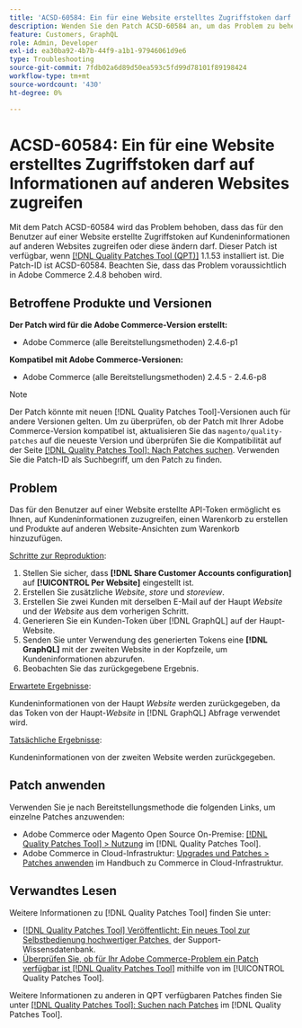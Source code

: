 ```yaml
---
title: 'ACSD-60584: Ein für eine Website erstelltes Zugriffstoken darf auf Informationen auf anderen Websites zugreifen'
description: Wenden Sie den Patch ACSD-60584 an, um das Problem zu beheben, dass das für den Benutzer auf einer Website erstellte Zugriffstoken auf Kundeninformationen auf anderen Websites zugreifen oder diese ändern darf.
feature: Customers, GraphQL
role: Admin, Developer
exl-id: ea30ba92-4b7b-44f9-a1b1-97946061d9e6
type: Troubleshooting
source-git-commit: 7fdb02a6d89d50ea593c5fd99d78101f89198424
workflow-type: tm+mt
source-wordcount: '430'
ht-degree: 0%

---
```


# ACSD-60584: Ein für eine Website erstelltes Zugriffstoken darf auf Informationen auf anderen Websites zugreifen

Mit dem Patch ACSD-60584 wird das Problem behoben, dass das für den Benutzer auf einer Website erstellte Zugriffstoken auf Kundeninformationen auf anderen Websites zugreifen oder diese ändern darf. Dieser Patch ist verfügbar, wenn [[!DNL Quality Patches Tool (QPT)]](https://experienceleague.adobe.com/docs/commerce-operations/tools/quality-patches-tool/usage.html?lang=de) 1.1.53 installiert ist. Die Patch-ID ist ACSD-60584. Beachten Sie, dass das Problem voraussichtlich in Adobe Commerce 2.4.8 behoben wird.

## Betroffene Produkte und Versionen

**Der Patch wird für die Adobe Commerce-Version erstellt:**

* Adobe Commerce (alle Bereitstellungsmethoden) 2.4.6-p1

**Kompatibel mit Adobe Commerce-Versionen:**

* Adobe Commerce (alle Bereitstellungsmethoden) 2.4.5 - 2.4.6-p8

>[!NOTE]
>
>Der Patch könnte mit neuen [!DNL Quality Patches Tool]-Versionen auch für andere Versionen gelten. Um zu überprüfen, ob der Patch mit Ihrer Adobe Commerce-Version kompatibel ist, aktualisieren Sie das `magento/quality-patches` auf die neueste Version und überprüfen Sie die Kompatibilität auf der Seite [[!DNL Quality Patches Tool]: Nach Patches suchen](https://experienceleague.adobe.com/tools/commerce-quality-patches/index.html?lang=de). Verwenden Sie die Patch-ID als Suchbegriff, um den Patch zu finden.

## Problem

Das für den Benutzer auf einer Website erstellte API-Token ermöglicht es Ihnen, auf Kundeninformationen zuzugreifen, einen Warenkorb zu erstellen und Produkte auf anderen Website-Ansichten zum Warenkorb hinzuzufügen.

<u>Schritte zur Reproduktion</u>:

1. Stellen Sie sicher, dass **[!DNL Share Customer Accounts configuration]** auf **[!UICONTROL Per Website]** eingestellt ist.
1. Erstellen Sie zusätzliche *Website*, *store* und *storeview*.
1. Erstellen Sie zwei Kunden mit derselben E-Mail auf der Haupt *Website* und der *Website* aus dem vorherigen Schritt.
1. Generieren Sie ein Kunden-Token über [!DNL GraphQL] auf der Haupt-Website.
1. Senden Sie unter Verwendung des generierten Tokens eine **[!DNL GraphQL]** mit der zweiten Website in der Kopfzeile, um Kundeninformationen abzurufen.
1. Beobachten Sie das zurückgegebene Ergebnis.

<u>Erwartete Ergebnisse</u>:

Kundeninformationen von der Haupt *Website* werden zurückgegeben, da das Token von der Haupt-*Website* in [!DNL GraphQL] Abfrage verwendet wird.

<u>Tatsächliche Ergebnisse</u>:

Kundeninformationen von der zweiten Website werden zurückgegeben.

## Patch anwenden

Verwenden Sie je nach Bereitstellungsmethode die folgenden Links, um einzelne Patches anzuwenden:

* Adobe Commerce oder Magento Open Source On-Premise: [[!DNL Quality Patches Tool] > Nutzung](/help/tools/quality-patches-tool/usage.md) im [!DNL Quality Patches Tool].
* Adobe Commerce in Cloud-Infrastruktur: [Upgrades und Patches > Patches anwenden](https://experienceleague.adobe.com/docs/commerce-cloud-service/user-guide/develop/upgrade/apply-patches.html?lang=de) im Handbuch zu Commerce in Cloud-Infrastruktur.

## Verwandtes Lesen

Weitere Informationen zu [!DNL Quality Patches Tool] finden Sie unter:

* [[!DNL Quality Patches Tool] Veröffentlicht: Ein neues Tool zur Selbstbedienung hochwertiger Patches &#x200B;](https://experienceleague.adobe.com/de/docs/commerce-operations/tools/quality-patches-tool/quality-patches-tool-to-self-serve-quality-patches) der Support-Wissensdatenbank.
* [Überprüfen Sie, ob für Ihr Adobe Commerce-Problem ein Patch verfügbar ist [!DNL Quality Patches Tool]](/help/tools/quality-patches-tool/patches-available-in-qpt/check-patch-for-magento-issue-with-magento-quality-patches.md) mithilfe von im [!UICONTROL Quality Patches Tool].


Weitere Informationen zu anderen in QPT verfügbaren Patches finden Sie unter [[!DNL Quality Patches Tool]: Suchen nach Patches](https://experienceleague.adobe.com/tools/commerce-quality-patches/index.html?lang=de) im [!DNL Quality Patches Tool].
